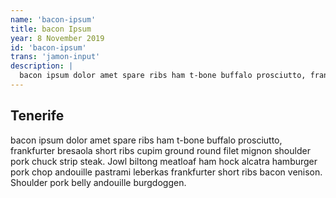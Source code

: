 ```yaml
---
name: 'bacon-ipsum'
title: bacon Ipsum
year: 8 November 2019
id: 'bacon-ipsum'
trans: 'jamon-input'
description: |
  bacon ipsum dolor amet spare ribs ham t-bone buffalo prosciutto, frankfurter bresaola short ribs cupim ground round filet mignon shoulder pork chuck strip steak.
---
```

## Tenerife 

bacon ipsum dolor amet spare ribs ham t-bone buffalo prosciutto, frankfurter bresaola short ribs cupim ground round filet mignon shoulder pork chuck strip steak. Jowl biltong meatloaf ham hock alcatra hamburger pork chop andouille pastrami leberkas frankfurter short ribs bacon venison. Shoulder pork belly andouille burgdoggen.